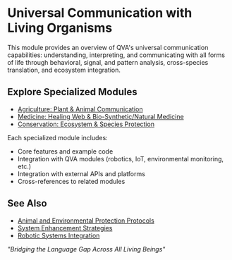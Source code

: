 # Universal Communication with Living Organisms

This module provides an overview of QVA's universal communication capabilities: understanding, interpreting, and communicating with all forms of life through behavioral, signal, and pattern analysis, cross-species translation, and ecosystem integration.

## Explore Specialized Modules
- [Agriculture: Plant & Animal Communication](agriculture.md)
- [Medicine: Healing Web & Bio-Synthetic/Natural Medicine](medicine.md)
- [Conservation: Ecosystem & Species Protection](conservation.md)

Each specialized module includes:
- Core features and example code
- Integration with QVA modules (robotics, IoT, environmental monitoring, etc.)
- Integration with external APIs and platforms
- Cross-references to related modules

## See Also
- [Animal and Environmental Protection Protocols](animal_environmental_protection.md)
- [System Enhancement Strategies](system_enhancement_strategies.md)
- [Robotic Systems Integration](robotic_systems_integration.md)

*"Bridging the Language Gap Across All Living Beings"*
